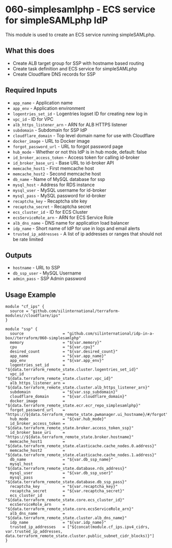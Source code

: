 # 060-simplesamlphp - ECS service for simpleSAMLphp IdP
This module is used to create an ECS service running simpleSAMLphp.

## What this does

 - Create ALB target group for SSP with hostname based routing
 - Create task definition and ECS service for simpleSAMLphp
 - Create Cloudflare DNS records for SSP

## Required Inputs

 - `app_name` - Application name
 - `app_env` - Application environment
 - `logentries_set_id` - Logentries logset ID for creating new log in
 - `vpc_id` - ID for VPC
 - `alb_https_listener_arn` - ARN for ALB HTTPS listener
 - `subdomain` - Subdomain for SSP IdP
 - `cloudflare_domain` - Top level domain name for use with Cloudflare
 - `docker_image` - URL to Docker image
 - `forgot_password_url` - URL to forgot password page
 - `hub_mode` - Whether or not this IdP is in hub mode, default: false
 - `id_broker_access_token` - Access token for calling id-broker
 - `id_broker_base_uri` - Base URL to id-broker API
 - `memcache_host1` - First memcache host
 - `memcache_host2` - Second memcache host
 - `db_name` - Name of MySQL database for ssp
 - `mysql_host` - Address for RDS instance
 - `mysql_user` - MySQL username for id-broker
 - `mysql_pass` - MySQL password for id-broker
 - `recaptcha_key` - Recaptcha site key
 - `recaptcha_secret` - Recaptcha secret
 - `ecs_cluster_id` - ID for ECS Cluster
 - `ecsServiceRole_arn` - ARN for ECS Service Role
 - `alb_dns_name` - DNS name for application load balancer
 - `idp_name` - Short name of IdP for use in logs and email alerts
 - `trusted_ip_addresses` - A list of ip addresses or ranges that should not be rate limited

## Outputs

 - `hostname` - URL to SSP
 - `db_ssp_user` - MySQL Username
 - `admin_pass` - SSP Admin password

## Usage Example

```hcl
module "cf_ips" {
  source = "github.com/silinternational/terraform-modules//cloudflare/ips"
}

module "ssp" {
  source                 = "github.com/silinternational/idp-in-a-box//terraform/060-simplesamlphp"
  memory                 = "${var.memory}"
  cpu                    = "${var.cpu}"
  desired_count          = "${var.desired_count}"
  app_name               = "${var.app_name}"
  app_env                = "${var.app_env}"
  logentries_set_id      = "${data.terraform_remote_state.cluster.logentries_set_id}"
  vpc_id                 = "${data.terraform_remote_state.cluster.vpc_id}"
  alb_https_listener_arn = "${data.terraform_remote_state.cluster.alb_https_listener_arn}"
  subdomain              = "${var.ssp_subdomain}"
  cloudflare_domain      = "${var.cloudflare_domain}"
  docker_image           = "${data.terraform_remote_state.ecr.ecr_repo_simplesamlphp}"
  forgot_password_url    = "https://${data.terraform_remote_state.pwmanager.ui_hostname}/#/forgot"
  hub_mode               = "${var.hub_mode}"
  id_broker_access_token = "${data.terraform_remote_state.broker.access_token_ssp}"
  id_broker_base_uri     = "https://${data.terraform_remote_state.broker.hostname}"
  memcache_host1         = "${data.terraform_remote_state.elasticache.cache_nodes.0.address}"
  memcache_host2         = "${data.terraform_remote_state.elasticache.cache_nodes.1.address}"
  db_name                = "${var.db_ssp_name}"
  mysql_host             = "${data.terraform_remote_state.database.rds_address}"
  mysql_user             = "${var.db_ssp_user}"
  mysql_pass             = "${data.terraform_remote_state.database.db_ssp_pass}"
  recaptcha_key          = "${var.recaptcha_key}"
  recaptcha_secret       = "${var.recaptcha_secret}"
  ecs_cluster_id         = "${data.terraform_remote_state.core.ecs_cluster_id}"
  ecsServiceRole_arn     = "${data.terraform_remote_state.core.ecsServiceRole_arn}"
  alb_dns_name           = "${data.terraform_remote_state.cluster.alb_dns_name}"
  idp_name               = "${var.idp_name}"
  trusted_ip_addresses   = ["${concat(module.cf_ips.ipv4_cidrs, var.trusted_ip_addresses, data.terraform_remote_state.cluster.public_subnet_cidr_blocks)}"]
}
```
